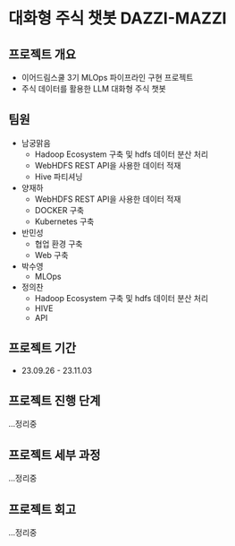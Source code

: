# 대화형 주식 챗봇 DAZZI-MAZZI



## 프로젝트 개요

- 이어드림스쿨 3기 MLOps 파이프라인 구현 프로젝트
- 주식 데이터를 활용한 LLM 대화형 주식 챗봇

## 팀원

- 남궁맑음
  - Hadoop Ecosystem 구축 및 hdfs 데이터 분산 처리
  - WebHDFS REST API을 사용한 데이터 적재
  - Hive 파티셔닝
- 양재하
  - WebHDFS REST API을 사용한 데이터 적재
  - DOCKER 구축
  - Kubernetes 구축
- 반민성
  - 협업 환경 구축
  - Web 구축
- 박수영
  - MLOps
- 정의찬
  - Hadoop Ecosystem 구축 및 hdfs 데이터 분산 처리
  - HIVE
  - API

## 프로젝트 기간

- 23.09.26 - 23.11.03

## 프로젝트 진행 단계

...정리중 

## 프로젝트 세부 과정

...정리중 

## 프로젝트 회고

...정리중 
